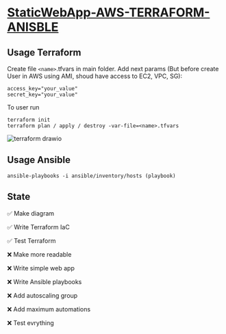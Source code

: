 # [StaticWebApp-AWS-TERRAFORM-ANISBLE](https://github.com/Mikitasz/StaticWebApp-AWS-TERRAFORM-ANISBLE)

## Usage Terraform

Create file `<name>`.tfvars in main folder. Add next params (But before create User in AWS using AMI, shoud have access to EC2, VPC, SG):

```
access_key="your_value"
secret_key="your_value"
```

To user run

```
terraform init
terraform plan / apply / destroy -var-file=<name>.tfvars
```

![terraform drawio](https://github.com/Mikitasz/StaticWebApp-AWS-TERRAFORM-ANISBLE-NGINX/assets/94795099/8e26972a-35a2-44ae-8dab-b5a71637c8af)

## Usage Ansible

```
ansible-playbooks -i ansible/inventory/hosts (playbook)
```

## State

✅ Make diagram

✅ Write Terraform IaC

✅ Test Terraform

❌ Make more readable

❌ Write simple web app

❌ Write Ansible playbooks

❌ Add autoscaling group

❌ Add maximum automations

❌ Test evrything
